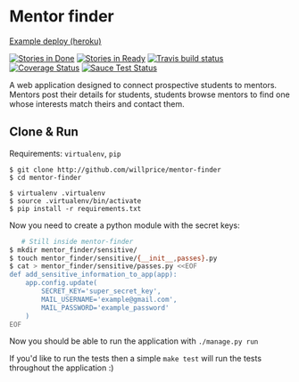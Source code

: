 # Mentor finder
[Example deploy (heroku)](http://mentor-finder.herokuapp.com/)

[![Stories in Done](https://badge.waffle.io/willprice/mentor-finder.png?label=done&title=Done)](http://waffle.io/willprice/mentor-finder)
[![Stories in Ready](https://badge.waffle.io/willprice/mentor-finder.png?label=ready&title=Ready)](http://waffle.io/willprice/mentor-finder)
[![Travis build status](https://travis-ci.org/willprice/mentor-finder.svg?branch=master)](https://travis-ci.org/willprice/mentor-finder)
[![Coverage Status](https://img.shields.io/coveralls/willprice/mentor-finder.svg)](https://coveralls.io/r/willprice/mentor-finder?branch=master)
[![Sauce Test Status](https://saucelabs.com/buildstatus/willprice94)](https://saucelabs.com/u/willprice94)

A web application designed to connect prospective students to mentors. Mentors post their details for students, students
browse mentors to find one whose interests match theirs and contact them.


## Clone & Run
Requirements: `virtualenv`, `pip`

```
$ git clone http://github.com/willprice/mentor-finder
$ cd mentor-finder

$ virtualenv .virtualenv
$ source .virtualenv/bin/activate
$ pip install -r requirements.txt
```

Now you need to create a python module with the secret keys:
```sh
   # Still inside mentor-finder
$ mkdir mentor_finder/sensitive/
$ touch mentor_finder/sensitive/{__init__,passes}.py
$ cat > mentor_finder/sensitive/passes.py <<EOF
def add_sensitive_information_to_app(app):
    app.config.update(
        SECRET_KEY='super_secret_key',
        MAIL_USERNAME='example@gmail.com',
        MAIL_PASSWORD='example_password'
    )
EOF
```

Now you should be able to run the application with `./manage.py run`

If you'd like to run the tests then a simple `make test` will run the tests
throughout the application :)
